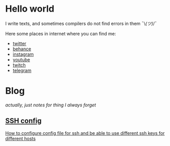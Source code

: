 # Hello world

I write texts, and sometimes compilers do not find errors in them ¯\\_(ツ)_/¯

Here some places in internet where you can find me:
- [twitter](https://twitter.com/dmitrytabakerov)
- [behance](https://www.behance.net/azazeo)
- [instagram](https://instagram.com/azazeo.design)
- [youtube](https://www.youtube.com/c/AzazeoAinamart)
- [twitch](https://twitch.tv/tabakerov)
- [telegram](https://t.me/azazeodesign)


# Blog
*actually, just notes for thing I always forget*

## [SSH config](/blog/ssh-config)
[How to configure config file for ssh and be able to use different ssh keys for different hosts](/blog/ssh-config)
